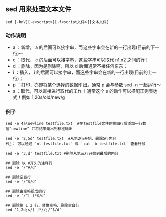 ## sed 用来处理文本文件  
`sed [-hnV][-e<script>][-f<script文件>][文本文件]`


### 动作说明   
- a ：新增， a 的后面可以接字串，而这些字串会在新的一行出现(目前的下一行)～
- c ：取代， c 的后面可以接字串，这些字串可以取代 n1,n2 之间的行！
- d ：删除，因为是删除啊，所以 d 后面通常不接任何东东；
- i ：插入， i 的后面可以接字串，而这些字串会在新的一行出现(目前的上一行)；
- p ：打印，亦即将某个选择的数据印出。通常 p 会与参数 sed -n 一起运行～
- s ：取代，可以直接进行取代的工作！通常这个 s 的动作可以搭配正则表达式！例如 1,20s/old/new/g

### 例子  
```shell
sed -e 4a\newline testfile.txt  #在testfile文件的第四行后添加一行数据“newline” 并将结果输出到标准输出  

sed -e '2,5d' testfile.txt  #从第2行开始，删除5行内容  
#注： 可以通过 `nl testfile.txt` 或 `cat -b testfile.txt` 查看行号   

sed -e '3,d' testfile.txt #删除从第三行开始到最后的内容  

## 删除 以 #开头的注释行
sed -e '/^#/d' 

## 删除空百行
sed -e '/^$/d'

## 删除由空格组成的行
sed -e '/^[ ]*$/d'

## 删除第 1 2 行、替换空格、删除空白行
sed '1,2d;s/[ ]*//;/^$/d'

```